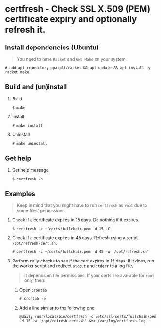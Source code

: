 # certfresh - Check SSL X.509 (PEM) certificate expiry and optionally refresh it.
## Install dependencies (Ubuntu)
> You need to have `Racket` and `GNU Make` on your system.

```
# add-apt-repository ppa:plt/racket && apt update && apt install -y racket make
```

## Build and (un)install
1. Build
    ```
    $ make
    ```

1. Install
    ```
    # make install
    ```

1. Uninstall
    ```
    # make uninstall
    ```

## Get help
1. Get help message
    ```
    $ certfresh -h
    ```

## Examples
> Keep in mind that you might have to run `certfresh` as `root` due to some files' permissions.

1. Check if a certificate expires in 15 days. Do nothing if it expires.
    ```
    $ certfresh -c ~/certs/fullchain.pem -d 15 -C
    ```

1. Check if a certificate expires in 45 days. Refresh using a script `/opt/refresh-cert.sh`.
    ```
    # certfresh -c ~/certs/fullchain.pem -d 45 -w '/opt/refresh.sh'
    ```

1. Perform daily checks to see if the cert expires in 15 days. If it does, run the worker script and redirect `stdout` and `stderr` to a log file.
    > It depends on file permissions. If your certs are available for `root` only, then:

    1. Open `crontab`
        ```
        # crontab -e
        ```

    1. Add a line similar to the following one
        ```
        @daily /usr/local/bin/certfresh -c /etc/ssl-certs/fullchain/pem -d 15 -w '/opt/refresh-cert.sh' &>> /var/log/certfresh.log
        ```


